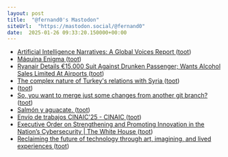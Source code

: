 ```yaml
---
layout: post
title:  "@fernand0's Mastodon"
siteUrl:  "https://mastodon.social/@fernand0"
date:  2025-01-26 09:33:20.150000+00:00
---
```

*  [Artificial Intelligence Narratives: A Global Voices Report ](https://globalvoices.org/2024/12/23/artificial-intelligence-narratives-a-global-voices-report) ([toot](https://mastodon.social/@fernand0/113893965833607102))
*  [Máquina Enigma ](https://www.flickr.com/photos/fernand0/54270314745) ([toot](https://mastodon.social/@fernand0/113893944135627055))
*  [Ryanair Details €15,000 Suit Against Drunken Passenger; Wants Alcohol Sales Limited At Airports ](https://www.gatechecked.com/ryanair-details-15000-suit-against-drunken-passenger-997) ([toot](https://mastodon.social/@fernand0/113892943165942965))
*  [The complex nature of Turkey's relations with Syria ](https://globalvoices.org/2024/12/24/the-complex-nature-of-turkeys-relations-with-syria) ([toot](https://mastodon.social/@fernand0/113892259939172555))
*  [ ](https://paquita.masto.host/@morri) ([toot](https://mastodon.social/@fernand0/113891591064874769))
*  [So, you want to merge just some changes from another git branch? ](https://dev.to/fernand0/so-you-want-to-merge-just-some-changes-from-another-git-branch-2bj) ([toot](https://mastodon.social/@fernand0/113890463082509830))
*  [Salmón y aguacate. ](https://avecesunafoto.wordpress.com/2025/01/25/salmon-y-aguacate) ([toot](https://mastodon.social/@fernand0/113890453138632646))
*  [Envío de trabajos CINAIC'25 - CINAIC ](https://cinaic.net/envio-de-trabajos-cinaic25) ([toot](https://mastodon.social/@fernand0/113890351522771249))
*  [Executive Order on Strengthening and Promoting Innovation in the Nation’s Cybersecurity \| The White House ](https://www.whitehouse.gov/briefing-room/presidential-actions/2025/01/16/executive-order-on-strengthening-and-promoting-innovation-in-the-nations-cybersecurity) ([toot](https://mastodon.social/@fernand0/113890223758618924))
*  [Reclaiming the future of technology through art, imagining, and lived experiences ](https://globalvoices.org/2025/01/02/reclaiming-the-future-of-technology-through-art-imagining-and-lived-experiences) ([toot](https://mastodon.social/@fernand0/113889839660036104))
